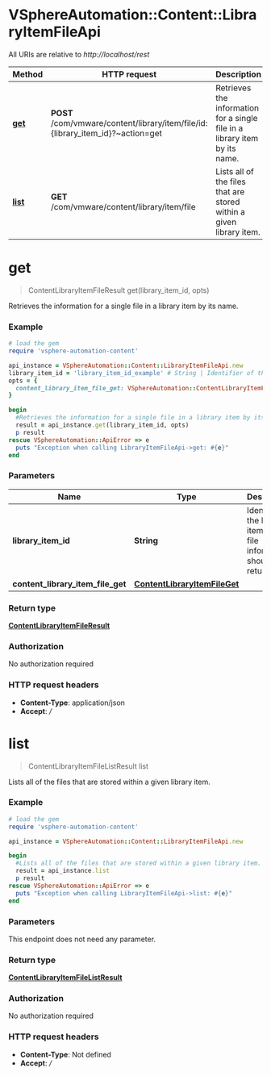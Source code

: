 # VSphereAutomation::Content::LibraryItemFileApi

All URIs are relative to *http://localhost/rest*

Method | HTTP request | Description
------------- | ------------- | -------------
[**get**](LibraryItemFileApi.md#get) | **POST** /com/vmware/content/library/item/file/id:{library_item_id}?~action&#x3D;get | Retrieves the information for a single file in a library item by its name.
[**list**](LibraryItemFileApi.md#list) | **GET** /com/vmware/content/library/item/file | Lists all of the files that are stored within a given library item.


# **get**
> ContentLibraryItemFileResult get(library_item_id, opts)

Retrieves the information for a single file in a library item by its name.

### Example
```ruby
# load the gem
require 'vsphere-automation-content'

api_instance = VSphereAutomation::Content::LibraryItemFileApi.new
library_item_id = 'library_item_id_example' # String | Identifier of the library item whose file information should be returned.
opts = {
  content_library_item_file_get: VSphereAutomation::ContentLibraryItemFileGet.new # ContentLibraryItemFileGet | 
}

begin
  #Retrieves the information for a single file in a library item by its name.
  result = api_instance.get(library_item_id, opts)
  p result
rescue VSphereAutomation::ApiError => e
  puts "Exception when calling LibraryItemFileApi->get: #{e}"
end
```

### Parameters

Name | Type | Description  | Notes
------------- | ------------- | ------------- | -------------
 **library_item_id** | **String**| Identifier of the library item whose file information should be returned. | 
 **content_library_item_file_get** | [**ContentLibraryItemFileGet**](ContentLibraryItemFileGet.md)|  | [optional] 

### Return type

[**ContentLibraryItemFileResult**](ContentLibraryItemFileResult.md)

### Authorization

No authorization required

### HTTP request headers

 - **Content-Type**: application/json
 - **Accept**: */*



# **list**
> ContentLibraryItemFileListResult list

Lists all of the files that are stored within a given library item.

### Example
```ruby
# load the gem
require 'vsphere-automation-content'

api_instance = VSphereAutomation::Content::LibraryItemFileApi.new

begin
  #Lists all of the files that are stored within a given library item.
  result = api_instance.list
  p result
rescue VSphereAutomation::ApiError => e
  puts "Exception when calling LibraryItemFileApi->list: #{e}"
end
```

### Parameters
This endpoint does not need any parameter.

### Return type

[**ContentLibraryItemFileListResult**](ContentLibraryItemFileListResult.md)

### Authorization

No authorization required

### HTTP request headers

 - **Content-Type**: Not defined
 - **Accept**: */*



